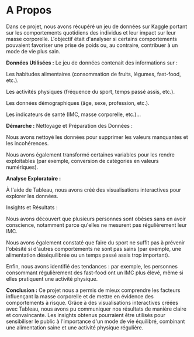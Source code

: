 # A Propos
Dans ce projet, nous avons récupéré un jeu de données sur Kaggle portant sur les comportements quotidiens des individus et leur impact sur leur masse corporelle. L'objectif était d'analyser si certains comportements pouvaient favoriser une prise de poids ou, au contraire, contribuer à un mode de vie plus sain.

**Données Utilisées :**
Le jeu de données contenait des informations sur :

Les habitudes alimentaires (consommation de fruits, légumes, fast-food, etc.).

Les activités physiques (fréquence du sport, temps passé assis, etc.).

Les données démographiques (âge, sexe, profession, etc.).

Les indicateurs de santé (IMC, masse corporelle, etc.)...

**Démarche :**
Nettoyage et Préparation des Données :

Nous avons nettoyé les données pour supprimer les valeurs manquantes et les incohérences.

Nous avons également transformé certaines variables pour les rendre exploitables (par exemple, conversion de catégories en valeurs numériques).

**Analyse Exploratoire :**

À l'aide de Tableau, nous avons créé des visualisations interactives pour explorer les données.


Insights et Résultats :

Nous avons découvert que plusieurs personnes sont obèses sans en avoir conscience, notamment parce qu'elles ne mesurent pas régulièrement leur IMC.

Nous avons également constaté que faire du sport ne suffit pas à prévenir l'obésité si d'autres comportements ne sont pas sains (par exemple, une alimentation déséquilibrée ou un temps passé assis trop important).

Enfin, nous avons identifié des tendances : par exemple, les personnes consommant régulièrement des fast-food ont un IMC plus élevé, même si elles pratiquent une activité physique.

**Conclusion :**
Ce projet nous a permis de mieux comprendre les facteurs influençant la masse corporelle et de mettre en évidence des comportements à risque. Grâce à des visualisations interactives créées avec Tableau, nous avons pu communiquer nos résultats de manière claire et convaincante. Les insights obtenus pourraient être utilisés pour sensibiliser le public à l'importance d'un mode de vie équilibré, combinant une alimentation saine et une activité physique régulière.

